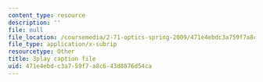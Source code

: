 ```yaml
---
content_type: resource
description: ''
file: null
file_location: /coursemedia/2-71-optics-spring-2009/471e4ebdc3a759f7a8c643d8876d54ca_ML5yVI18uaI.vtt
file_type: application/x-subrip
resourcetype: Other
title: 3play caption file
uid: 471e4ebd-c3a7-59f7-a8c6-43d8876d54ca
---
```

